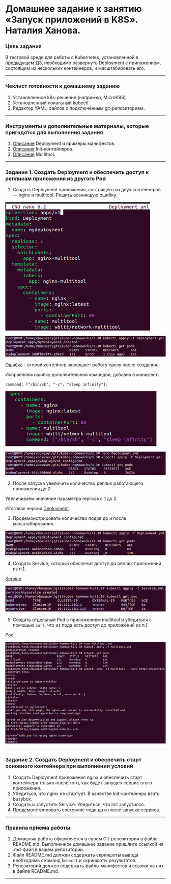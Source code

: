 # Домашнее задание к занятию «Запуск приложений в K8S». Наталия Ханова. 

### Цель задания

В тестовой среде для работы с Kubernetes, установленной в предыдущем ДЗ, необходимо развернуть Deployment с приложением, состоящим из нескольких контейнеров, и масштабировать его.

------

### Чеклист готовности к домашнему заданию

1. Установленное k8s-решение (например, MicroK8S).
2. Установленный локальный kubectl.
3. Редактор YAML-файлов с подключённым git-репозиторием.

------

### Инструменты и дополнительные материалы, которые пригодятся для выполнения задания

1. [Описание](https://kubernetes.io/docs/concepts/workloads/controllers/deployment/) Deployment и примеры манифестов.
2. [Описание](https://kubernetes.io/docs/concepts/workloads/pods/init-containers/) Init-контейнеров.
3. [Описание](https://github.com/wbitt/Network-MultiTool) Multitool.

------

### Задание 1. Создать Deployment и обеспечить доступ к репликам приложения из другого Pod

1. Создать Deployment приложения, состоящего из двух контейнеров — nginx и multitool. Решить возникшую ошибку.

![depl1](https://github.com/NataliyaKh/kuber-homeworks/blob/main/1.3/deployment-initial.png)

![create-depl](https://github.com/NataliyaKh/kuber-homeworks/blob/main/1.3/deployment-create.png)

[Ошибка](https://github.com/NataliyaKh/kuber-homeworks/blob/main/1.3/mydeployment-error.txt) - второй контейнер завершает работу сразу после создания. 

Исправляем ошибку дополнительной командой, добавив в манифест:

```
command: ["/bin/sh", "-c", "sleep infinity"]:
```

![correct](https://github.com/NataliyaKh/kuber-homeworks/blob/main/1.3/deployment-correct-error.png)

![configure](https://github.com/NataliyaKh/kuber-homeworks/blob/main/1.3/deployment-configure.png)

2. После запуска увеличить количество реплик работающего приложения до 2.

Увеличиваем значение параметра replicas с 1 до 2.

Итоговая версия [Deployment](https://github.com/NataliyaKh/kuber-homeworks/blob/main/1.3/Deployment.yml)

3. Продемонстрировать количество подов до и после масштабирования.

![replicas](https://github.com/NataliyaKh/kuber-homeworks/blob/main/1.3/deployment-replicas.png)

4. Создать Service, который обеспечит доступ до реплик приложений из п.1.

[Service](https://github.com/NataliyaKh/kuber-homeworks/blob/main/1.3/Service.yml)

![service](https://github.com/NataliyaKh/kuber-homeworks/blob/main/1.3/service-create.png)

5. Создать отдельный Pod с приложением multitool и убедиться с помощью `curl`, что из пода есть доступ до приложений из п.1.

[Pod](https://github.com/NataliyaKh/kuber-homeworks/blob/main/1.3/Multitool.yml)

![curl](https://github.com/NataliyaKh/kuber-homeworks/blob/main/1.3/multitool-pod.png)

------

### Задание 2. Создать Deployment и обеспечить старт основного контейнера при выполнении условий

1. Создать Deployment приложения nginx и обеспечить старт контейнера только после того, как будет запущен сервис этого приложения.
2. Убедиться, что nginx не стартует. В качестве Init-контейнера взять busybox.
3. Создать и запустить Service. Убедиться, что Init запустился.
4. Продемонстрировать состояние пода до и после запуска сервиса.

------

### Правила приема работы

1. Домашняя работа оформляется в своем Git-репозитории в файле README.md. Выполненное домашнее задание пришлите ссылкой на .md-файл в вашем репозитории.
2. Файл README.md должен содержать скриншоты вывода необходимых команд `kubectl` и скриншоты результатов.
3. Репозиторий должен содержать файлы манифестов и ссылки на них в файле README.md.

------
